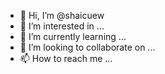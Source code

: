 - 👋 Hi, I’m @shaicuew
- 👀 I’m interested in ...
- 🌱 I’m currently learning ...
- 💞️ I’m looking to collaborate on ...
- 📫 How to reach me ...

<!---
shaicuew/shaicuew is a ✨ special ✨ repository because its `README.md` (this file) appears on your GitHub profile.
You can click the Preview link to take a look at your changes.
--->
